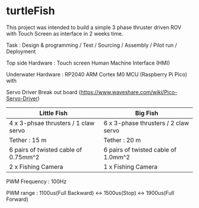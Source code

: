 # turtleFish
This project was intended to build a simple 3 phase thruster driven ROV with Touch Screen as interface in 2 weeks time.

Task : Design & programming / Test / Sourcing / Assembly / Pilot run / Deployment

Top side Hardware : Touch screen Human Machine Interface (HMI)

Underwater Hardware : RP2040 ARM Cortex M0 MCU (Raspberry Pi Pico) with

Servo Driver Break out board (https://www.waveshare.com/wiki/Pico-Servo-Driver)

|Little Fish|Big Fish|
|---|---|
|4 x 3-phsae thrusters / 1 claw servo|6 x 3-phase thrusters / 2 claw servo|
|Tether : 15 m|Tether : 20 m|
|6 pairs of twisted cable of 0.75mm^2|6 pairs of twisted cable of 1.0mm^2| 
|2 x Fishing Camera|1 x Fishing Camera|

PWM Frequency : 100Hz

PWM range : 1100us(Full Backward) <-> 1500us(Stop) <-> 1900us(Full Forward)
